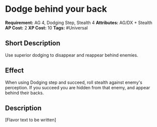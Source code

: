 # Dodge behind your back

 **Requirement:** AG 4, Dodging Step, Stealth 4
 **Attributes:** AG/DX + Stealth
 **AP Cost:** 2
 **XP Cost:** 10
 **Tags:** #Universal

## Short Description
Use superior dodging to disappear and reappear behind enemies.

## Effect
When using Dodging step and succeed, roll stealth against enemy's perception. If you succeed you are hidden from that enemy, and appear behind their backs.

## Description
[Flavor text to be written]